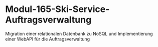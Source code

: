 # Modul-165-Ski-Service-Auftragsverwaltung
Migration einer relationalen Datenbank zu NoSQL und Implementierung einer WebAPI für die Auftragsverwaltung
